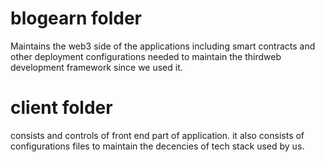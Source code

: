 # blogearn folder
Maintains the web3 side of the applications including smart contracts and other deployment configurations needed to maintain the thirdweb development framework since we used it.

# client folder
consists and controls of front end part of application. it also consists of configurations files to maintain the decencies of tech stack used by us. 